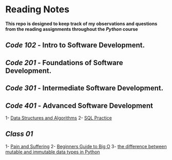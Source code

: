 # Reading Notes
**This repo is designed to keep track of my observations and questions from the reading assignments throughout the *Python* course**
## *Code 102* - Intro to Software Development.
## *Code 201* - Foundations of Software Development.
## *Code 301* - Intermediate Software Development.
## *Code 401* - Advanced Software Development
1- [Data Structures and Algorithms](./DSA.md)
2- [SQL Practice](./SQL_Practice.md)

## *Class 01*
1- [Pain and Suffering](./Pain_and_Suffering.md)
2- [Beginners Guide to Big O](./Guide_to_Big_O.md)
3- [the difference between mutable and immutable data types in Python](./mutable&immutable.md)
